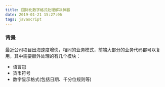 ```yaml
---
title: 国际化数字格式处理解决神器
date: 2019-01-21 15:27:06
tags: javascript
---
```

### 背景
最近公司项目出海速度增快，相同的业务模式，前端大部分的业务代码都可以复用，其中需要额外处理的有几个模块：
- 语言包
- 货币符号
- 数字显示格式(包括日期、千分位规则等)

### 